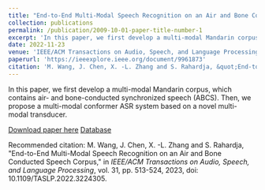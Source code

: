 ```yaml
---
title: "End-to-End Multi-Modal Speech Recognition on an Air and Bone Conducted Speech Corpus"
collection: publications
permalink: /publication/2009-10-01-paper-title-number-1
excerpt: 'In this paper, we first develop a multi-modal Mandarin corpus, which contains air- and bone-conducted synchronized speech (ABCS). Then, we propose a multi-modal conformer ASR system based on a novel multi-modal transducer.'
date: 2022-11-23
venue: 'IEEE/ACM Transactions on Audio, Speech, and Language Processing, vol. 31, pp. 513-524'
paperurl: 'https://ieeexplore.ieee.org/document/9961873'
citation: 'M. Wang, J. Chen, X. -L. Zhang and S. Rahardja, &quot;End-to-End Multi-Modal Speech Recognition on an Air and Bone Conducted Speech Corpus,&quot; in <i>IEEE/ACM Transactions on Audio, Speech, and Language Processing</i>, vol. 31, pp. 513-524, 2023, doi: 10.1109/TASLP.2022.3224305.'
---
```

In this paper, we first develop a multi-modal Mandarin corpus, which contains air- and bone-conducted synchronized speech (ABCS). Then, we propose a multi-modal conformer ASR system based on a novel multi-modal transducer.

[Download paper here](https://ieeexplore.ieee.org/document/9961873)
[Database](https://github.com/wangmou21/abcs)

Recommended citation: M. Wang, J. Chen, X. -L. Zhang and S. Rahardja, &quot;End-to-End Multi-Modal Speech Recognition on an Air and Bone Conducted Speech Corpus,&quot; in <i>IEEE/ACM Transactions on Audio, Speech, and Language Processing</i>, vol. 31, pp. 513-524, 2023, doi: 10.1109/TASLP.2022.3224305.
